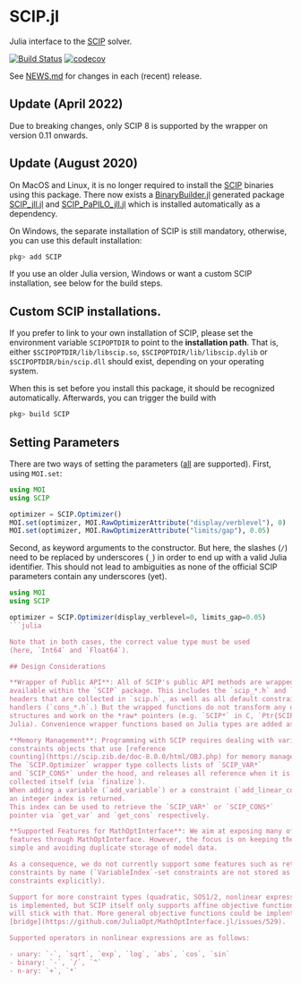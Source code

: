 # SCIP.jl

Julia interface to the [SCIP](http://scipopt.org) solver.

[![Build Status](https://github.com/scipopt/SCIP.jl/workflows/CI/badge.svg?branch=master)](https://github.com/scipopt/SCIP.jl/actions?query=workflow%3ACI)
[![codecov](https://codecov.io/gh/scipopt/SCIP.jl/branch/master/graph/badge.svg)](https://codecov.io/gh/scipopt/SCIP.jl)

See [NEWS.md](https://github.com/SCIP-Interfaces/SCIP.jl/blob/master/NEWS.md) for changes in each (recent) release.

## Update (April 2022)

Due to breaking changes, only SCIP 8 is supported by the wrapper on version 0.11 onwards.

## Update (August 2020)

On MacOS and Linux, it is no longer required to install the [SCIP](https://scipopt.org/) binaries using this package. There now exists a
[BinaryBuilder.jl](https://github.com/JuliaPackaging/BinaryBuilder.jl) generated
package [SCIP_jll.jl](https://github.com/JuliaBinaryWrappers/SCIP_jll.jl) and
[SCIP_PaPILO_jll.jl](https://github.com/JuliaBinaryWrappers/SCIP_PaPILO_jll.jl) which
is installed automatically as a dependency.

On Windows, the separate installation of SCIP is still mandatory, otherwise,
you can use this default installation:

```julia
pkg> add SCIP
```

If you use an older Julia version, Windows or want a custom SCIP installation, see below for the build steps.

## Custom SCIP installations.

If you prefer to link to your own installation of SCIP, please set the
environment variable `SCIPOPTDIR` to point to the **installation path**. That
is, either `$SCIPOPTDIR/lib/libscip.so`, `$SCIPOPTDIR/lib/libscip.dylib` or
`$SCIPOPTDIR/bin/scip.dll` should exist, depending on your operating system.

When this is set before you install this package, it should be recognized
automatically. Afterwards, you can trigger the build with

```julia
pkg> build SCIP
```

## Setting Parameters

There are two ways of setting the parameters
([all](https://scip.zib.de/doc-8.0.0/html/PARAMETERS.php) are supported). First,
using `MOI.set`:

```julia
using MOI
using SCIP

optimizer = SCIP.Optimizer()
MOI.set(optimizer, MOI.RawOptimizerAttribute("display/verblevel"), 0)
MOI.set(optimizer, MOI.RawOptimizerAttribute("limits/gap"), 0.05)
```

Second, as keyword arguments to the constructor. But here, the slashes (`/`)
need to be replaced by underscores (`_`) in order to end up with a valid Julia
identifier. This should not lead to ambiguities as none of the official SCIP
parameters contain any underscores (yet).

```julia
using MOI
using SCIP

optimizer = SCIP.Optimizer(display_verblevel=0, limits_gap=0.05)
```julia

Note that in both cases, the correct value type must be used
(here, `Int64` and `Float64`).

## Design Considerations

**Wrapper of Public API**: All of SCIP's public API methods are wrapped and
available within the `SCIP` package. This includes the `scip_*.h` and `pub_*.h`
headers that are collected in `scip.h`, as well as all default constraint
handlers (`cons_*.h`.) But the wrapped functions do not transform any data
structures and work on the *raw* pointers (e.g. `SCIP*` in C, `Ptr{SCIP_}` in
Julia). Convenience wrapper functions based on Julia types are added as needed.

**Memory Management**: Programming with SCIP requires dealing with variable and
constraints objects that use [reference
counting](https://scip.zib.de/doc-8.0.0/html/OBJ.php) for memory management.
The `SCIP.Optimizer` wrapper type collects lists of `SCIP_VAR*`
and `SCIP_CONS*` under the hood, and releases all reference when it is garbage
collected itself (via `finalize`).
When adding a variable (`add_variable`) or a constraint (`add_linear_constraint`),
an integer index is returned.
This index can be used to retrieve the `SCIP_VAR*` or `SCIP_CONS*`
pointer via `get_var` and `get_cons` respectively.

**Supported Features for MathOptInterface**: We aim at exposing many of SCIP's
features through MathOptInterface. However, the focus is on keeping the wrapper
simple and avoiding duplicate storage of model data.

As a consequence, we do not currently support some features such as retrieving
constraints by name (`VariableIndex`-set constraints are not stored as SCIP
constraints explicitly).

Support for more constraint types (quadratic, SOS1/2, nonlinear expression)
is implemented, but SCIP itself only supports affine objective functions, so we
will stick with that. More general objective functions could be implented via a
[bridge](https://github.com/JuliaOpt/MathOptInterface.jl/issues/529).

Supported operators in nonlinear expressions are as follows:

- unary: `-`, `sqrt`, `exp`, `log`, `abs`, `cos`, `sin`
- binary: `-`, `/`, `^`
- n-ary: `+`, `*`
